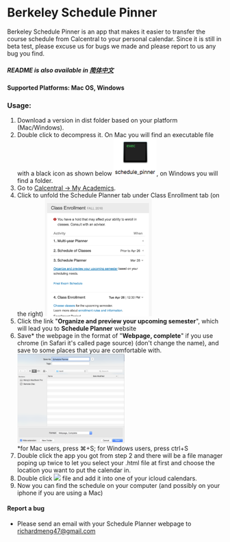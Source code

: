 # Berkeley Schedule Pinner
Berkeley Schedule Pinner is an app that makes it easier to transfer the course schedule from Calcentral to your personal calendar. Since it is still in beta test, please excuse us for bugs we made and please report to us any bug you find.
##### README is also available in [简体中文]

#### Supported Platforms: Mac OS, Windows

### Usage:

1. Download a version in dist folder based on your platform (Mac/Windows).
2. Double click to decompress it. On Mac you will find an executable file with a black icon as shown below
<img src=https://github.com/jiaqimeng/Berkeley-SchedulePinner/blob/master/pics/Usage%20Pic%20%232.png width="100">, on Windows you will find a folder.
3. Go to [Calcentral -> My Academics]. 
4. Click to unfold the Schedule Planner tab under Class Enrollment tab (on the right) <img src=https://github.com/jiaqimeng/Berkeley-SchedulePinner/blob/master/pics/Usage%20Pic%20%231.png width="250">
5. Click the link "**Organize and preview your upcoming semester**", which will lead you to **Schedule Planner** website
6. Save* the webpage in the format of "**Webpage, complete**" if you use chrome (in Safari it's called page source) (don't change the name), and save to some places that you are comfortable with.<img src=https://github.com/jiaqimeng/Berkeley-SchedulePinner/blob/master/pics/Usage%20Pic%20%234.png width="250">
<br />*for Mac users, press ⌘+S; for Windows users, press ctrl+S 
7. Double click the app you got from step 2 and there will be a file manager poping up twice to let you select your .html file at first and choose the location you want to put the calendar in. 
8. Double click <img src=https://github.com/jiaqimeng/Berkeley-SchedulePinner/blob/master/pics/Usage%20Pic%20%033.png width="100"> file and add it into one of your icloud calendars.
9. Now you can find the schedule on your computer (and possibly on your iphone if you are using a Mac)


#### Report a bug
- Please send an email with your Schedule Planner webpage to richardmeng47@gmail.com

[Calcentral -> My Academics]: <https://calcentral.berkeley.edu/academics>
[简体中文]: <https://github.com/jiaqimeng/Berkeley-SchedulePinner/blob/master/README.zh_cn.md>
